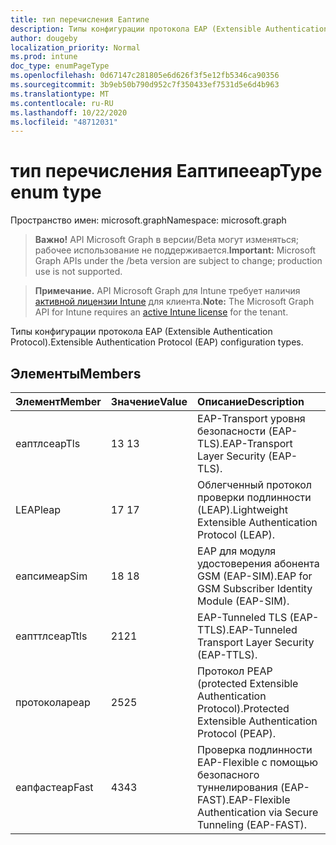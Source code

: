```yaml
---
title: тип перечисления Еаптипе
description: Типы конфигурации протокола EAP (Extensible Authentication Protocol).
author: dougeby
localization_priority: Normal
ms.prod: intune
doc_type: enumPageType
ms.openlocfilehash: 0d67147c281805e6d626f3f5e12fb5346ca90356
ms.sourcegitcommit: 3b9eb50b790d952c7f350433ef7531d5e6d4b963
ms.translationtype: MT
ms.contentlocale: ru-RU
ms.lasthandoff: 10/22/2020
ms.locfileid: "48712031"
---
```

# <a name="eaptype-enum-type"></a><span data-ttu-id="98f9a-103">тип перечисления Еаптипе</span><span class="sxs-lookup"><span data-stu-id="98f9a-103">eapType enum type</span></span>

<span data-ttu-id="98f9a-104">Пространство имен: microsoft.graph</span><span class="sxs-lookup"><span data-stu-id="98f9a-104">Namespace: microsoft.graph</span></span>

> <span data-ttu-id="98f9a-105">**Важно!** API Microsoft Graph в версии/Beta могут изменяться; рабочее использование не поддерживается.</span><span class="sxs-lookup"><span data-stu-id="98f9a-105">**Important:** Microsoft Graph APIs under the /beta version are subject to change; production use is not supported.</span></span>

> <span data-ttu-id="98f9a-106">**Примечание.** API Microsoft Graph для Intune требует наличия [активной лицензии Intune](https://go.microsoft.com/fwlink/?linkid=839381) для клиента.</span><span class="sxs-lookup"><span data-stu-id="98f9a-106">**Note:** The Microsoft Graph API for Intune requires an [active Intune license](https://go.microsoft.com/fwlink/?linkid=839381) for the tenant.</span></span>

<span data-ttu-id="98f9a-107">Типы конфигурации протокола EAP (Extensible Authentication Protocol).</span><span class="sxs-lookup"><span data-stu-id="98f9a-107">Extensible Authentication Protocol (EAP) configuration types.</span></span>

## <a name="members"></a><span data-ttu-id="98f9a-108">Элементы</span><span class="sxs-lookup"><span data-stu-id="98f9a-108">Members</span></span>
|<span data-ttu-id="98f9a-109">Элемент</span><span class="sxs-lookup"><span data-stu-id="98f9a-109">Member</span></span>|<span data-ttu-id="98f9a-110">Значение</span><span class="sxs-lookup"><span data-stu-id="98f9a-110">Value</span></span>|<span data-ttu-id="98f9a-111">Описание</span><span class="sxs-lookup"><span data-stu-id="98f9a-111">Description</span></span>|
|:---|:---|:---|
|<span data-ttu-id="98f9a-112">еаптлс</span><span class="sxs-lookup"><span data-stu-id="98f9a-112">eapTls</span></span>|<span data-ttu-id="98f9a-113">13 </span><span class="sxs-lookup"><span data-stu-id="98f9a-113">13</span></span>|<span data-ttu-id="98f9a-114">EAP-Transport уровня безопасности (EAP-TLS).</span><span class="sxs-lookup"><span data-stu-id="98f9a-114">EAP-Transport Layer Security (EAP-TLS).</span></span>|
|<span data-ttu-id="98f9a-115">LEAP</span><span class="sxs-lookup"><span data-stu-id="98f9a-115">leap</span></span>|<span data-ttu-id="98f9a-116">17 </span><span class="sxs-lookup"><span data-stu-id="98f9a-116">17</span></span>|<span data-ttu-id="98f9a-117">Облегченный протокол проверки подлинности (LEAP).</span><span class="sxs-lookup"><span data-stu-id="98f9a-117">Lightweight Extensible Authentication Protocol (LEAP).</span></span>|
|<span data-ttu-id="98f9a-118">еапсим</span><span class="sxs-lookup"><span data-stu-id="98f9a-118">eapSim</span></span>|<span data-ttu-id="98f9a-119">18 </span><span class="sxs-lookup"><span data-stu-id="98f9a-119">18</span></span>|<span data-ttu-id="98f9a-120">EAP для модуля удостоверения абонента GSM (EAP-SIM).</span><span class="sxs-lookup"><span data-stu-id="98f9a-120">EAP for GSM Subscriber Identity Module (EAP-SIM).</span></span>|
|<span data-ttu-id="98f9a-121">еапттлс</span><span class="sxs-lookup"><span data-stu-id="98f9a-121">eapTtls</span></span>|<span data-ttu-id="98f9a-122">21</span><span class="sxs-lookup"><span data-stu-id="98f9a-122">21</span></span>|<span data-ttu-id="98f9a-123">EAP-Tunneled TLS (EAP-TTLS).</span><span class="sxs-lookup"><span data-stu-id="98f9a-123">EAP-Tunneled Transport Layer Security (EAP-TTLS).</span></span>|
|<span data-ttu-id="98f9a-124">протокола</span><span class="sxs-lookup"><span data-stu-id="98f9a-124">peap</span></span>|<span data-ttu-id="98f9a-125">25</span><span class="sxs-lookup"><span data-stu-id="98f9a-125">25</span></span>|<span data-ttu-id="98f9a-126">Протокол PEAP (protected Extensible Authentication Protocol).</span><span class="sxs-lookup"><span data-stu-id="98f9a-126">Protected Extensible Authentication Protocol (PEAP).</span></span>|
|<span data-ttu-id="98f9a-127">еапфаст</span><span class="sxs-lookup"><span data-stu-id="98f9a-127">eapFast</span></span>|<span data-ttu-id="98f9a-128">43</span><span class="sxs-lookup"><span data-stu-id="98f9a-128">43</span></span>|<span data-ttu-id="98f9a-129">Проверка подлинности EAP-Flexible с помощью безопасного туннелирования (EAP-FAST).</span><span class="sxs-lookup"><span data-stu-id="98f9a-129">EAP-Flexible Authentication via Secure Tunneling (EAP-FAST).</span></span>|





